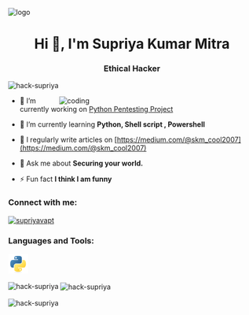 ![logo]([https://github.com/Ashutosh-PMishra/Ashutosh-PMishra/blob/main/Github%20Banner.png](https://ict.iitk.ac.in/wp-content/uploads/ethical-hacking-2.jpg))

<h1 align="center">Hi 👋, I'm Supriya Kumar Mitra</h1>
<h3 align="center">Ethical Hacker</h3>

<p align="left"> <img src="https://komarev.com/ghpvc/?username=hack-supriya&label=Profile%20views&color=0e75b6&style=flat" alt="hack-supriya" /> </p>
<img align="right" alt="coding" width="400" src="https://user-images.githubusercontent.com/55389276/140866485-8fb1c876-9a8f-4d6a-98dc-08c4981eaf70.gif">

- 🔭 I’m currently working on [Python Pentesting Project](https://github.com/hack-supriya/Pentest-with-Python)

- 🌱 I’m currently learning **Python, Shell script , Powershell**

- 📝 I regularly write articles on [https://medium.com/@skm_cool2007](https://medium.com/@skm_cool2007)

- 💬 Ask me about **Securing your world.**

- ⚡ Fun fact **I think I am funny**

<h3 align="left">Connect with me:</h3>
<p align="left">
<a href="https://linkedin.com/in/supriyavapt" target="blank"><img align="center" src="https://raw.githubusercontent.com/rahuldkjain/github-profile-readme-generator/master/src/images/icons/Social/linked-in-alt.svg" alt="supriyavapt" height="30" width="40" /></a>
</p>

<h3 align="left">Languages and Tools:</h3>
<p align="left"> <a href="https://www.python.org" target="_blank" rel="noreferrer"> <img src="https://raw.githubusercontent.com/devicons/devicon/master/icons/python/python-original.svg" alt="python" width="40" height="40"/> </a> </p>

<p><img align="left" src="https://github-readme-stats.vercel.app/api/top-langs?username=hack-supriya&show_icons=true&locale=en&layout=compact" alt="hack-supriya" /></p>

<p>&nbsp;<img align="center" src="https://github-readme-stats.vercel.app/api?username=hack-supriya&show_icons=true&locale=en" alt="hack-supriya" /></p>

<p><img align="center" src="https://github-readme-streak-stats.herokuapp.com/?user=hack-supriya&" alt="hack-supriya" /></p>

